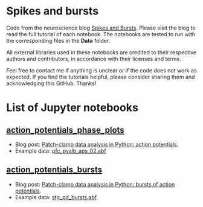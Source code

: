# Spikes and bursts

Code from the neuroscience blog [Spikes and Bursts](https://spikesandbursts.wordpress.com/). Please visit the blog to read the full tutorial of each notebook. The notebooks are tested to run with the corresponding files in the **Data** folder. 

All external libraries used in these notebooks are credited to their respective authors and contributors, in accordance with their licenses and terms. 

Feel free to contact me if anything is unclear or if the code does not work as expected. If you find the tutorials helpful, please consider sharing them and acknowledging this GitHub. Thanks!


# List of Jupyter notebooks

## [action_potentials_phase_plots](Notebooks/action_potentials_phase_plots.ipynb)
* Blog post: [Patch-clamp data analysis in Python: action potentials](https://spikesandbursts.wordpress.com/2022/05/03/patch-clamp-analysis-python-action-potentials/).
* Example data: [pfc_pvalb_aps_02.abf](Data/pfc_pvalb_aps_02.abf)

## [action_potentials_bursts](Notebooks/action_potentials_bursts.ipynb)
* Blog post: [Patch-clamp data analysis in Python: bursts of action potentials](https://spikesandbursts.wordpress.com/2023/08/24/patch-clamp-data-analysis-in-python-bursts/).
* Example data: [stg_pd_bursts.abf](Data/stg_pd_bursts.abf).
